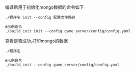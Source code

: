 编译后用于初始化mongo数据的命令如下

```shell
./程序名 init --config 配置文件路径
```

```shell
#示例命令
./build_init init --config game_server/config/config.yaml
```

查看是否成功,打印mongo的数据

```shell
./程序名
```

```shell
#示例命令
./build_init --config game_server/config/config.yaml
```



